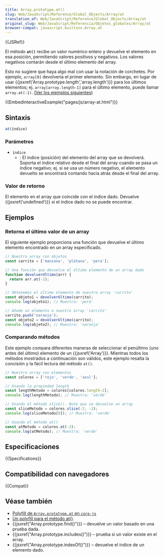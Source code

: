 ```yaml
---
title: Array.prototype.at()
slug: Web/JavaScript/Reference/Global_Objects/Array/at
translation_of: Web/JavaScript/Reference/Global_Objects/Array/at
original_slug: Web/JavaScript/Referencia/Objetos_globales/Array/at
browser-compat: javascript.builtins.Array.at
---
```


{{JSRef}}

El método **`at()`** recibe un valor numérico entero y devuelve el elemento en esa posición, permitiendo valores positivos y negativos. Los valores negativos contarán desde el último elemento del array.

Esto no sugiere que haya algo mal con usar la notación de corchetes. Por ejemplo, `array[0]` devolvería el primer elemento. Sin embargo, en lugar de usar {{jsxref('Array.prototype.length','array.length')}} para los últimos elementos; ej. `array[array.length-1]` para el último elemento, puede llamar `array.at(-1)`. [(Ver los ejemplos siguientes)](#ejemplos)

{{EmbedInteractiveExample("pages/js/array-at.html")}}

## Sintaxis

```js
at(índice)
```

### Parámetros

- `índice`
  - : El índice (posición) del elemento del array que se devolverá. Soporta el índice relativo desde el final del array cuando se pasa un índice negativo; ej. si se usa un número negativo, el elemento devuelto se encontrará contando hacia atrás desde el final del array.

### Valor de retorno

El elemento en el array que coincide con el índice dado. Devuelve {{jsxref('undefined')}} si el índice dado no se puede encontrar.

## Ejemplos

### Retorna el último valor de un array

El siguiente ejemplo proporciona una función que devuelve el último elemento encontrado en un array especificado.

```js
// Nuestro array con objetos
const carrito = ['manzana', 'plátano', 'pera'];

// Una función que devuelve el último elemento de un array dado
function devolverUltimo(arr) {
  return arr.at(-1);
}

// Obtenemos el último elemento de nuestro array 'carrito'
const objeto1 = devolverUltimo(carrito);
console.log(objeto1); // Muestra: 'pera'

// Añade un elemento a nuestro array 'carrito'
carrito.push('naranja');
const objeto2 = devolverUltimo(carrito);
console.log(objeto2); // Muestra: 'naranja'
```

### Comparando métodos

Este ejemplo compara diferentes maneras de seleccionar el penúltimo (uno antes del último) elemento de un {{jsxref('Array')}}. Mientras todos los métodos mostrados a continuación son válidos, este ejemplo resalta la concisión y la fácil lectura del método `at()`.

```js
// Nuestro array con elementos
const colores = ['rojo', 'verde', 'azul'];

// Usando la propiedad length
const lengthMetodo = colores[colores.length-2];
console.log(lengthMetodo); // Muestra: 'verde'

// Usando el método slice(). Note que se devuelve un array
const sliceMetodo = colores.slice(-2, -1);
console.log(sliceMetodo[0]); // Muestra: 'verde'

// Usando el método at()
const atMetodo = colores.at(-2);
console.log(atMetodo); // Muestra: 'verde'
```

## Especificaciones

{{Specifications}}

## Compatibilidad con navegadores

{{Compat}}

## Véase también

- [Polyfill de `Array.prototype.at` en `core-js`](https://github.com/zloirock/core-js#relative-indexing-method)
- [Un polyfill para el método at()](https://github.com/tc39/proposal-relative-indexing-method#polyfill).
- {{jsxref("Array.prototype.find()")}} – devuelve un valor basado en una prueba dada.
- {{jsxref("Array.prototype.includes()")}} – prueba si un valor existe en el array.
- {{jsxref("Array.prototype.indexOf()")}} – devuelve el índice de un elemento dado.
